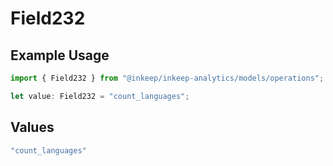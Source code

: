 # Field232

## Example Usage

```typescript
import { Field232 } from "@inkeep/inkeep-analytics/models/operations";

let value: Field232 = "count_languages";
```

## Values

```typescript
"count_languages"
```